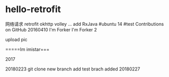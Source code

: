 ﻿# hello-retrofit
网络请求
retrofit okhttp volley ...
add RxJava
#ubuntu 14
#test Contributions on GitHub 20160410 
I'm Forker
I'm Forker 2

upload pic


=====Im imistar===


2017


20180223 git clone
new branch add
test brach added 20180227
